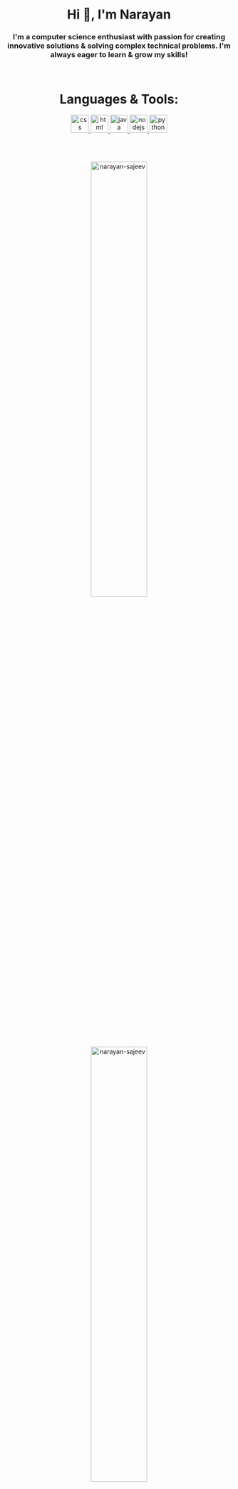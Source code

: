 <h1 align="center">Hi 👋, I'm Narayan</h1>

<h3 align="center">I'm a computer science enthusiast with passion for creating innovative solutions & solving complex technical problems. I'm always eager to learn & grow my skills!</h3>

<br>

<h1 align="center">Languages & Tools:</h1>

<p align="center"><a href="https://www.w3schools.com/css/"> <img src="https://upload.wikimedia.org/wikipedia/commons/thumb/6/62/CSS3_logo.svg/800px-CSS3_logo.svg.png" alt="css" width="40" height="40"/> </a> <a href="https://www.w3schools.com/html/"> <img src="https://cdn-icons-png.flaticon.com/512/732/732212.png" alt="html" width="40" height="40"/> </a> <a href="https://www.java.com"> <img src="https://cdn-icons-png.flaticon.com/512/226/226777.png" alt="java" width="40" height="40"/> </a> <a href="https://nodejs.org/"> <img src="https://cdn.iconscout.com/icon/free/png-256/node-js-1174925.png" alt="nodejs" width="40" height="40"/> </a> <a href="https://www.python.org"> <img src="https://upload.wikimedia.org/wikipedia/commons/thumb/c/c3/Python-logo-notext.svg/1869px-Python-logo-notext.svg.png" alt="python" width="40" height="40"/></a></p>

<br><br>

<p align="center">
    <img width="50%" src="https://github-readme-stats.vercel.app/api/top-langs?username=narayan-sajeev&show_icons=true&layout=compact&theme=dark&hide=html" alt="narayan-sajeev">
    <br><br><br>
    <img width="50%" src="https://github-readme-stats.vercel.app/api?username=narayan-sajeev&show_icons=true&theme=dark" alt="narayan-sajeev">		  
</p>

<br><br>

#

<br><br>

<p align="center">
    <img src="https://metrics.lecoq.io/narayan-sajeev">
</p>